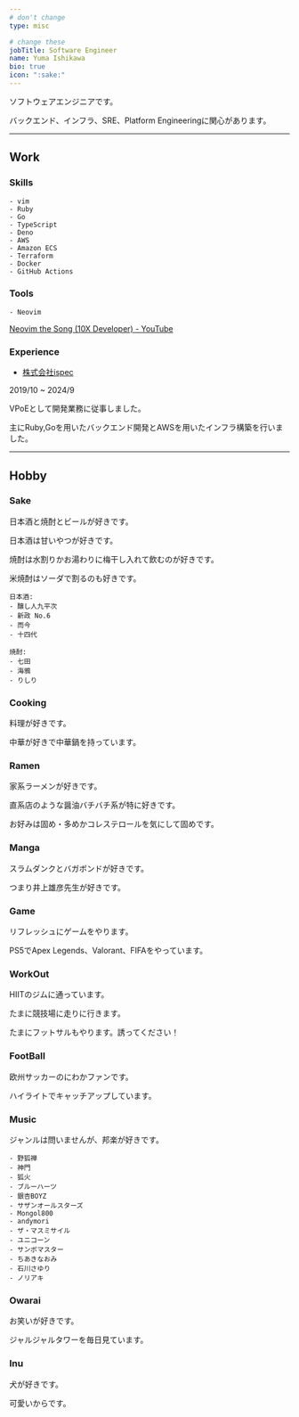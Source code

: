 ```yaml
---
# don't change
type: misc

# change these
jobTitle: Software Engineer
name: Yuma Ishikawa
bio: true
icon: ":sake:"
---
```



ソフトウェアエンジニアです。

バックエンド、インフラ、SRE、Platform Engineeringに関心があります。

---

## Work

### Skills

```
- vim
- Ruby
- Go
- TypeScript
- Deno
- AWS
- Amazon ECS
- Terraform
- Docker
- GitHub Actions

```

### Tools

```
- Neovim
```

[Neovim the Song (10X Developer) - YouTube](https://www.youtube.com/watch?v=sdZTiIu-j2g)


### Experience

- [株式会社ispec](https://ispec.tech/)

2019/10 ~ 2024/9

VPoEとして開発業務に従事しました。

主にRuby,Goを用いたバックエンド開発とAWSを用いたインフラ構築を行いました。

---

## Hobby

### Sake

日本酒と焼酎とビールが好きです。

日本酒は甘いやつが好きです。

焼酎は水割りかお湯わりに梅干し入れて飲むのが好きです。

米焼酎はソーダで割るのも好きです。

```
日本酒:
- 醸し人九平次
- 新政 No.6
- 而今
- 十四代

焼酎:
- 七田
- 海鴉
- りしり
```

### Cooking

料理が好きです。

中華が好きで中華鍋を持っています。

### Ramen

家系ラーメンが好きです。

直系店のような醤油バチバチ系が特に好きです。

お好みは固め・多めかコレステロールを気にして固めです。

### Manga

スラムダンクとバガボンドが好きです。

つまり井上雄彦先生が好きです。

### Game

リフレッシュにゲームをやります。

PS5でApex Legends、Valorant、FIFAをやっています。

### WorkOut

HIITのジムに通っています。

たまに競技場に走りに行きます。

たまにフットサルもやります。誘ってください！


### FootBall

欧州サッカーのにわかファンです。

ハイライトでキャッチアップしています。


### Music

ジャンルは問いませんが、邦楽が好きです。

```
- 野狐禅
- 神門
- 狐火
- ブルーハーツ
- 銀杏BOYZ
- サザンオールスターズ
- Mongol800
- andymori
- ザ・マスミサイル
- ユニコーン
- サンボマスター
- ちあきなおみ
- 石川さゆり
- ノリアキ
```

### Owarai

お笑いが好きです。

ジャルジャルタワーを毎日見ています。


### Inu

犬が好きです。

可愛いからです。
